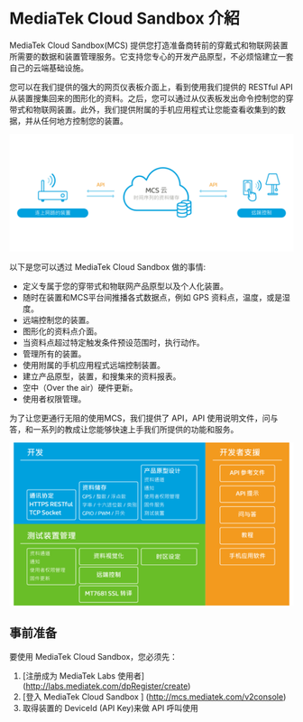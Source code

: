# **MediaTek Cloud Sandbox 介紹**

MediaTek Cloud Sandbox(MCS)  提供您打造准备商转前的穿戴式和物联网装置所需要的数据和装置管理服务。它支持您专心的开发产品原型，不必烦恼建立一套自己的云端基础设施。

您可以在我们提供的强大的网页仪表板介面上，看到使用我们提供的 RESTful API 从装置搜集回来的图形化的资料。之后，您可以通过从仪表板发出命令控制您的穿带式和物联网装置。此外，我们提供附属的手机应用程式让您能查看收集到的数据，并从任何地方控制您的装置。


![](images/introduction/img_introduction_01.png)

以下是您可以透过 MediaTek Cloud Sandbox 做的事情:

- 定义专属于您的穿带式和物联网产品原型以及个人化装置。
- 随时在装置和MCS平台间推播各式数据点，例如 GPS 资料点，温度，或是湿度。
- 远端控制您的装置。
- 图形化的资料点介面。
- 当资料点超过特定触发条件预设范围时，执行动作。
- 管理所有的装置。
- 使用附属的手机应用程式远端控制装置。
- 建立产品原型，装置，和搜集来的资料报表。
- 空中（Over the air）硬件更新。
- 使用者权限管理。


为了让您更通行无阻的使用MCS，我们提供了 API，API 使用说明文件，问与答，和一系列的教成让您能够快速上手我们所提供的功能和服务。


![](images/introduction/img_introduction_02.png)


## **事前准备**
要使用 MediaTek Cloud Sandbox，您必须先：
1. [注册成为 MediaTek Labs 使用者] (http://labs.mediatek.com/dpRegister/create)
2. [登入 MediaTek Cloud Sandbox ] (http://mcs.mediatek.com/v2console)
3. 取得装置的 DeviceId (API Key)来做 API 呼叫使用
